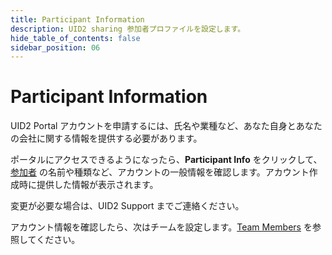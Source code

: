 ```yaml
---
title: Participant Information
description: UID2 sharing 参加者プロファイルを設定します。
hide_table_of_contents: false
sidebar_position: 06
---
```


# Participant Information

UID2 Portal アカウントを申請するには、氏名や業種など、あなた自身とあなたの会社に関する情報を提供する必要があります。

ポータルにアクセスできるようになったら、**Participant Info** をクリックして、<a href="../ref-info/glossary-uid#gl-sharing-participant">参加者</a> の名前や種類など、アカウントの一般情報を確認します。アカウント作成時に提供した情報が表示されます。

変更が必要な場合は、UID2 Support までご連絡ください。

アカウント情報を確認したら、次はチームを設定します。[Team Members](team-members.md) を参照してください。
